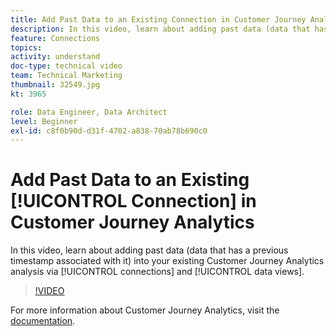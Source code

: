 ```yaml
---
title: Add Past Data to an Existing Connection in Customer Journey Analytics
description: In this video, learn about adding past data (data that has a previous timestamp associated with it) into your existing Adobe Customer Journey Analytics analysis via connections and data views.
feature: Connections
topics: 
activity: understand
doc-type: technical video
team: Technical Marketing
thumbnail: 32549.jpg
kt: 3965

role: Data Engineer, Data Architect
level: Beginner
exl-id: c8f0b90d-d31f-4702-a838-70ab78b690c0
---
```

# Add Past Data to an Existing [!UICONTROL Connection] in Customer Journey Analytics

In this video, learn about adding past data (data that has a previous timestamp associated with it) into your existing Customer Journey Analytics analysis via [!UICONTROL connections] and [!UICONTROL data views].

>[!VIDEO](https://video.tv.adobe.com/v/32549/?quality=12)

For more information about Customer Journey Analytics, visit the [documentation](https://docs.adobe.com/content/help/en/analytics-platform/using/cja-landing.html).
